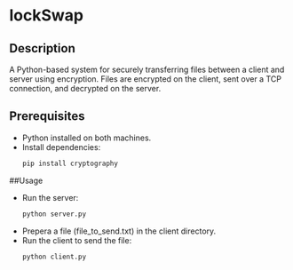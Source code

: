 # lockSwap

## Description
A Python-based system for securely transferring files between a client and server using encryption. Files are encrypted on the client, sent over a TCP connection, and decrypted on the server.

## Prerequisites
- Python installed on both machines.
- Install dependencies:
  ```bash
  pip install cryptography

##Usage
- Run the server:
  ```bash
  python server.py
- Prepera a file (file_to_send.txt) in the client directory.
- Run the client to send the file:
  ```bash
  python client.py
